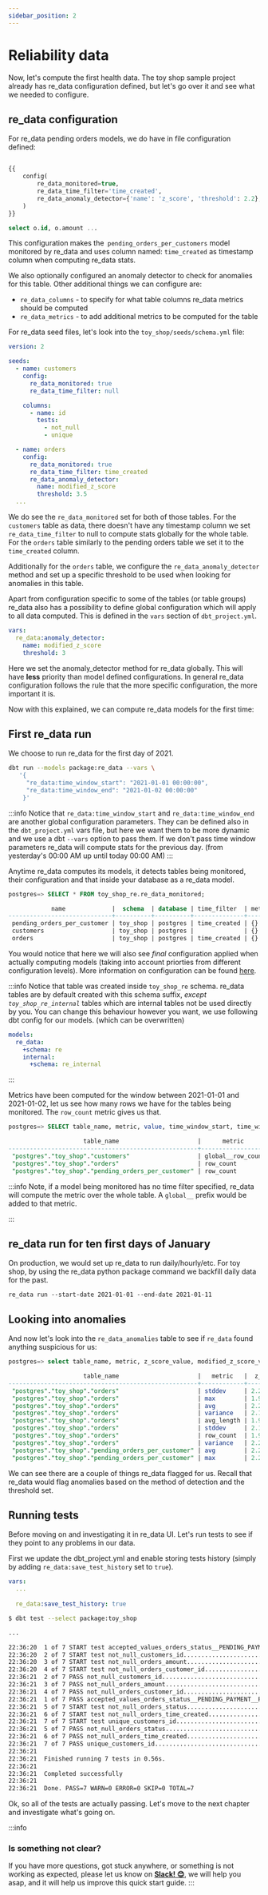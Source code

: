 ```yaml
---
sidebar_position: 2
---
```


# Reliability data

Now, let's compute the first health data. The toy shop sample project already has re_data configuration defined, but let's go over it and see what we needed to configure.
## re_data configuration

For re_data pending orders models, we do have in file configuration defined:

```sql title=toy_shop/models/pending_orders_per_customers.sql

{{
    config(
        re_data_monitored=true,
        re_data_time_filter='time_created',
        re_data_anomaly_detector={'name': 'z_score', 'threshold': 2.2},
    )
}}

select o.id, o.amount ...

```

This configuration makes the` pending_orders_per_customers` model monitored by re_data and uses column named: `time_created` as timestamp column when computing re_data stats.

We also optionally configured an anomaly detector to check for anomalies for this table. Other additional things we can configure are:

- `re_data_columns` - to specify for what table columns re_data metrics should be computed
- `re_data_metrics` - to add additional metrics to be computed for the table

For re_data seed files, let's look into the `toy_shop/seeds/schema.yml` file:

```yml title=toy_shop/seeds/schema.yml
version: 2

seeds:
  - name: customers
    config:
      re_data_monitored: true
      re_data_time_filter: null

    columns:
      - name: id
        tests:
          - not_null
          - unique

  - name: orders
    config:
      re_data_monitored: true
      re_data_time_filter: time_created
      re_data_anomaly_detector:
        name: modified_z_score
        threshold: 3.5
  ...
```

We do see the `re_data_monitored` set for both of those tables. For the `customers` table as data, there doesn't have any timestamp column we set `re_data_time_filter` to null to compute stats globally for the whole table. For the `orders` table similarly to the pending orders table we set it to the `time_created` column. 

Additionally for the `orders` table, we configure the `re_data_anomaly_detector` method and set up a specific threshold to be used when looking for anomalies in this table.

Apart from configuration specific to some of the tables (or table groups) re_data also has a possibility to define global configuration which will apply to all data computed. This is defined in the `vars` section of `dbt_project.yml`.

```yml title=toy_shop/dbt_project.yml
vars:
  re_data:anomaly_detector:
    name: modified_z_score
    threshold: 3
```

Here we set the anomaly_detector method for re_data globally. This will have **less** priority than model defined configurations. In general re_data configuration follows the rule that the more specific configuration, the more important it is.

Now with this explained, we can compute re_data models for the first time:

## First re_data run

We choose to run re_data for the first day of 2021.

```bash
dbt run --models package:re_data --vars \
   '{
     "re_data:time_window_start": "2021-01-01 00:00:00",
     "re_data:time_window_end": "2021-01-02 00:00:00"
    }'
```

:::info
Notice that `re_data:time_window_start` and `re_data:time_window_end` are another global configuration parameters. They can be defined also in the `dbt_project.yml` vars file, but here we want them to be more dynamic and we use a dbt `--vars` option to pass them. If we don't pass time window parameters re_data will compute stats for the previous day. (from yesterday's 00:00 AM up until today 00:00 AM)
:::

Anytime re_data computes its models, it detects tables being monitored, their configuration and that inside your database as a re_data model.



```sql
postgres=> SELECT * FROM toy_shop_re.re_data_monitored;

            name             |  schema  | database | time_filter  | metrics | columns |                anomaly_detector
-----------------------------+----------+----------+--------------+---------+---------+------------------------------------------------
 pending_orders_per_customer | toy_shop | postgres | time_created | {}      | []      | {"name": "z_score", "threshold": 2.2}
 customers                   | toy_shop | postgres |              | {}      | []      | {"name": "modified_z_score", "threshold": 3}
 orders                      | toy_shop | postgres | time_created | {}      | []      | {"name": "modified_z_score", "threshold": 3.5}
```

You would notice that here we will also see *final* configuration applied when actually computing models (taking into account priorties from different configuration levels). More information on configuration can be found [here](/docs/re_data/reference/config).

:::info
Notice that table was created inside `toy_shop_re` schema. re_data tables are by default created with this schema suffix, *except `toy_shop_re_internal`* tables which are internal tables not be used directly by you. You can change this behaviour however you want, we use following dbt config for our models. (which can be overwritten)
```yml title=dbt_project.yml
models:
  re_data:
    +schema: re
    internal:
      +schema: re_internal
```
:::


Metrics have been computed for the window between 2021-01-01 and 2021-01-02, let us see how many rows we have for the tables being monitored. The `row_count` metric gives us that.


```sql title="Viewing computed metrics"
postgres=> SELECT table_name, metric, value, time_window_start, time_window_end from toy_shop_re.re_data_metrics where metric in( 'row_count', 'global__row_count');

                     table_name                      |      metric       | value |  time_window_start  |   time_window_end
-----------------------------------------------------+-------------------+-------+---------------------+---------------------
 "postgres"."toy_shop"."customers"                   | global__row_count |    15 | 2021-01-01 00:00:00 | 2021-01-02 00:00:00
 "postgres"."toy_shop"."orders"                      | row_count         |    20 | 2021-01-01 00:00:00 | 2021-01-02 00:00:00
 "postgres"."toy_shop"."pending_orders_per_customer" | row_count         |     5 | 2021-01-01 00:00:00 | 2021-01-02 00:00:00
```

:::info
Note, if a model being monitored has no time filter specified, re_data will compute the metric over the whole table. A `global__` prefix would be added to that metric.

:::

## re_data run for ten first days of January

On production, we would set up re_data to run daily/hourly/etc. For toy shop, by using the re_data python package command we backfill daily data for the past.

```
re_data run --start-date 2021-01-01 --end-date 2021-01-11
```

## Looking into anomalies

And now let's look into the `re_data_anomalies` table to see if `re_data` found anything suspicious for us:


```sql title="Viewing computed anomalies"
postgres=> select table_name, metric, z_score_value, modified_z_score_value, last_value, time_window_end from toy_shop_re.re_data_anomalies;

                     table_name                      |   metric   |  z_score_value   | modified_z_score_value |    last_value    |   time_window_end
-----------------------------------------------------+------------+------------------+------------------------+------------------+---------------------
 "postgres"."toy_shop"."orders"                      | stddev     | 2.26512659456492 |       33.1559468401042 | 76623.0542133031 | 2021-01-08 00:00:00
 "postgres"."toy_shop"."orders"                      | max        | 1.90332380570845 |       5.39599999982013 |              220 | 2021-01-08 00:00:00
 "postgres"."toy_shop"."orders"                      | avg        | 2.23609834440421 |       12.5165457875454 | 83714.2857142857 | 2021-01-08 00:00:00
 "postgres"."toy_shop"."orders"                      | variance   | 2.17679662067361 |       14.3162734688659 | 5933.28235294118 | 2021-01-08 00:00:00
 "postgres"."toy_shop"."orders"                      | avg_length | 1.99359828729157 |       4.83162244794424 | 12.1428571428571 | 2021-01-08 00:00:00
 "postgres"."toy_shop"."orders"                      | stddev     | 2.12566830905018 |       12.0321401712802 | 77.0278024672986 | 2021-01-08 00:00:00
 "postgres"."toy_shop"."orders"                      | row_count  | 1.97360659802582 |       5.05874999974706 |               35 | 2021-01-08 00:00:00
 "postgres"."toy_shop"."orders"                      | variance   | 2.26750636806239 |       96.2432445786529 | 5871092436.97479 | 2021-01-08 00:00:00
 "postgres"."toy_shop"."pending_orders_per_customer" | avg        | 2.23118408449371 |       11.0541393078969 | 114782.608695652 | 2021-01-08 00:00:00
 "postgres"."toy_shop"."pending_orders_per_customer" | max        | 2.25075673466898 |       27.6544999999994 |           250000 | 2021-01-08 00:00:00
 ```

We can see there are a couple of things re_data flagged for us. Recall that re_data would flag anomalies based on the method of detection and the threshold set.

## Running tests

Before moving on and investigating it in re_data UI. Let's run tests to see if they point to any problems in our data.

First we update the dbt_project.yml and enable storing tests history (simply by adding `re_data:save_test_history` set to `true`).

```yaml title="toy_shop/dbt_project.yml"
vars:
  ...
  
  re_data:save_test_history: true
```


```bash title="Running tests"
$ dbt test --select package:toy_shop

...

22:36:20  1 of 7 START test accepted_values_orders_status__PENDING_PAYMENT__PAID__SHIPPED__DELIVERED [RUN]
22:36:20  2 of 7 START test not_null_customers_id......................................... [RUN]
22:36:20  3 of 7 START test not_null_orders_amount........................................ [RUN]
22:36:20  4 of 7 START test not_null_orders_customer_id................................... [RUN]
22:36:21  2 of 7 PASS not_null_customers_id............................................... [PASS in 0.12s]
22:36:21  3 of 7 PASS not_null_orders_amount.............................................. [PASS in 0.13s]
22:36:21  4 of 7 PASS not_null_orders_customer_id......................................... [PASS in 0.13s]
22:36:21  1 of 7 PASS accepted_values_orders_status__PENDING_PAYMENT__PAID__SHIPPED__DELIVERED [PASS in 0.13s]
22:36:21  5 of 7 START test not_null_orders_status........................................ [RUN]
22:36:21  6 of 7 START test not_null_orders_time_created.................................. [RUN]
22:36:21  7 of 7 START test unique_customers_id........................................... [RUN]
22:36:21  5 of 7 PASS not_null_orders_status.............................................. [PASS in 0.05s]
22:36:21  6 of 7 PASS not_null_orders_time_created........................................ [PASS in 0.05s]
22:36:21  7 of 7 PASS unique_customers_id................................................. [PASS in 0.05s]
22:36:21  
22:36:21  Finished running 7 tests in 0.56s.
22:36:21  
22:36:21  Completed successfully
22:36:21  
22:36:21  Done. PASS=7 WARN=0 ERROR=0 SKIP=0 TOTAL=7

```

Ok, so all of the tests are actually passing. Let's move to the next chapter and investigate what's going on.

:::info
### Is something not clear?
If you have more questions, got stuck anywhere, or something is not working as expected, please let us know on **[Slack! 😊](https://www.getre.io/slack)**, we will help you asap, and it will help us improve this quick start guide.
:::
